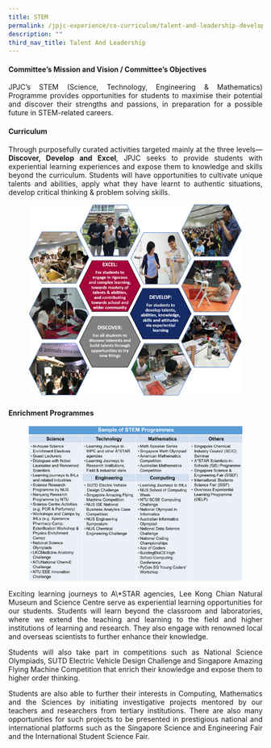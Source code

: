 ```yaml
---
title: STEM
permalink: /jpjc-experience/co-curriculum/talent-and-leadership-development-programme/stem/
description: ""
third_nav_title: Talent And Leadership
---
```

<div align=justify>
	
<h4><strong>Committee’s Mission and Vision / Committee’s Objectives</strong></h4>

<p>
JPJC’s STEM (Science, Technology, Engineering & Mathematics) Programme provides opportunities for students to maximise their potential and discover their strengths and passions, in preparation for a possible future in STEM-related careers.</p>

<h4><strong>Curriculum</strong></h4>
<p>
Through purposefully curated activities targeted mainly at the three levels—<strong>Discover, Develop and Excel</strong>, JPJC seeks to provide students with experiential learning experiences and expose them to knowledge and skills beyond the curriculum. Students will have opportunities to cultivate unique talents and abilities, apply what they have learnt to authentic situations, develop critical thinking & problem solving skills.</p>

<figure>
<img src="/images/STEM1.jpg"></figure>

<h4><strong>Enrichment Programmes</strong></h4>
	
<figure>
<img src="/images/STEM2.jpg"></figure>

<p>
Exciting learning journeys to A\*STAR agencies, Lee Kong Chian Natural Museum and Science Centre serve as experiential learning opportunities for our students. Students will learn beyond the classroom and laboratories, where we extend the teaching and learning to the field and higher institutions of learning and research. They also engage with renowned local and overseas scientists to further enhance their knowledge.</p>

<p>
Students will also take part in competitions such as National Science Olympiads, SUTD Electric Vehicle Design Challenge and Singapore Amazing Flying Machine Competition that enrich their knowledge and expose them to higher order thinking.</p>

<p>
Students are also able to further their interests in Computing, Mathematics and the Sciences by initiating investigative projects mentored by our teachers and researchers from tertiary institutions. There are also many opportunities for such projects to be presented in prestigious national and international platforms such as the Singapore Science and Engineering Fair and the International Student Science Fair.</p>